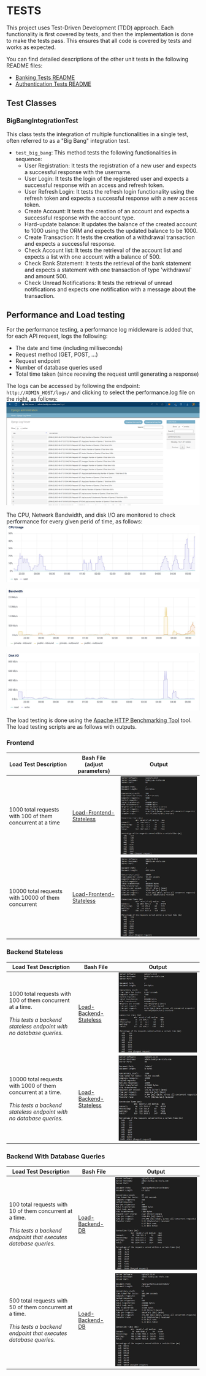 # TESTS

This project uses Test-Driven Development (TDD) approach. Each functionality is first covered by tests, and then the implementation is done to make the tests pass. This ensures that all code is covered by tests and works as expected.

You can find detailed descriptions of the other unit tests in the following README files:

- [Banking Tests README](banking/TESTS.md)
- [Authentication Tests README](authentication/TESTS.md)

## Test Classes

### BigBangIntegrationTest

This class tests the integration of multiple functionalities in a single test, often referred to as a "Big Bang" integration test.

- `test_big_bang`: This method tests the following functionalities in sequence:
  - User Registration: It tests the registration of a new user and expects a successful response with the username.
  - User Login: It tests the login of the registered user and expects a successful response with an access and refresh token.
  - User Refresh Login: It tests the refresh login functionality using the refresh token and expects a successful response with a new access token.
  - Create Account: It tests the creation of an account and expects a successful response with the account type.
  - Hard-update balance: It updates the balance of the created account to 1000 using the ORM and expects the updated balance to be 1000.
  - Create Transaction: It tests the creation of a withdrawal transaction and expects a successful response.
  - Check Account list: It tests the retrieval of the account list and expects a list with one account with a balance of 500.
  - Check Bank Statement: It tests the retrieval of the bank statement and expects a statement with one transaction of type 'withdrawal' and amount 500.
  - Check Unread Notifications: It tests the retrieval of unread notifications and expects one notification with a message about the transaction.

## Performance and Load testing
For the performance testing, a performance log middleware is added that, for each API request, logs the following:
- The date and time (including milliseconds)
- Request method (GET, POST, ...)
- Request endpoint
- Number of database queries used
- Total time taken (since receving the request until generating a response)  

The logs can be accessed by following the endpoint: `http://ADMIN_HOST/logs/` and clicking to select the performance.log file on the right, as follows:
![](result-images/2023-06-08-02-40-39.png)

The CPU, Network Bandwidth, and disk I/O are monitored to check performance for every given perid of time, as follows:
![](result-images/2023-06-08-02-45-02.png)

![](result-images/2023-06-08-02-45-16.png)

![](result-images/2023-06-08-02-45-25.png)

The load testing is done using the [Apache HTTP Benchmarking Tool](https://httpd.apache.org/docs/2.4/programs/ab.html) tool. The load testing scripts are as follows with outputs.

### Frontend
| Load Test Description | Bash File (adjust parameters) | Output |
| - | - | - |
| 1000 total requests with 100 of them concurrent at a time | [Load-Frontend-Stateless](load-testing/load-frontend-stateless.sh) | ![](result-images/2023-06-08-03-11-58.png) |
| 10000 total requests with 10000 of them concurrent | [Load-Frontend-Stateless](load-testing/load-frontend-stateless.sh) | ![](result-images/2023-06-08-03-09-32.png) |

### Backend Stateless
| Load Test Description | Bash File | Output |
| - | - | - |
| 1000 total requests with 100 of them concurrent at a time.<br><br>*This tests a backend stateless endpoint with no database queries.* | [Load-Backend-Stateless](load-testing/load-backend-stateless.sh) | ![](result-images/2023-06-08-03-11-58.png) |
| 10000 total requests with 1000 of them concurrent at a time.<br><br>*This tests a backend stateless endpoint with no database queries.* | [Load-Backend-Stateless](load-testing/load-backend-stateless.sh) | ![](result-images/2023-06-08-03-20-03.png) |

### Backend With Database Queries
| Load Test Description | Bash File | Output |
| - | - | - |
| 100 total requests with 10 of them concurrent at a time.<br><br>*This tests a backend endpoint that executes database queries.* | [Load-Backend-DB](load-testing/load-backend-db.sh) | ![](result-images/2023-06-08-03-22-18.png) |
| 500 total requests with 50 of them concurrent at a time.<br><br>*This tests a backend endpoint that executes database queries.* | [Load-Backend-DB](load-testing/load-backend-db.sh) | ![](result-images/2023-06-08-03-23-27.png) |


